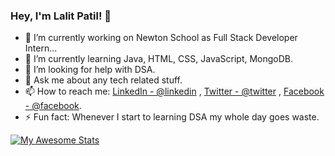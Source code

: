 ### Hey, I'm Lalit Patil! 👋

- 🔭 I’m currently working on Newton School as Full Stack Developer Intern...
- 🌱 I’m currently learning  Java, HTML, CSS, JavaScript, MongoDB.
- 🤔 I’m looking for help with DSA.
- 💬 Ask me about any tech related stuff.
- 📫 How to reach me: [LinkedIn - @linkedin](https://www.linkedin.com/in/lalit-patil-5233051b4/) , [Twitter - @twitter](https://twitter.com/lalit_lp98) , [Facebook - @facebook](https://www.facebook.com/profile.php?id=100007106532377).
- ⚡ Fun fact: Whenever I start to learning DSA my whole day goes waste.

[![My Awesome Stats](https://awesome-github-stats.azurewebsites.net/user-stats/LalitPatil1634?cardType=github)](https://git.io/awesome-stats-card)
